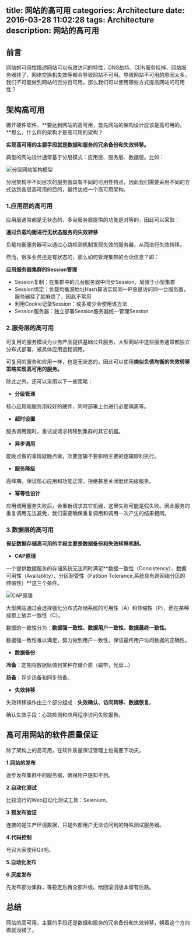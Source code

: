 title: 网站的高可用
categories: Architecture
date: 2016-03-28 11:02:28
tags: Architecture
description: 网站的高可用
---

## 前言

网站的可用性描述网站可以有效访问的特性，DNS劫持、CDN服务挂掉、网站服务器挂了、网络交换机失效等都会导致网站不可用。导致网站不可用的原因太多，我们不可能做到网站的百分百可用，那么我们可以使用哪些方式提高网站的可用性？

## 架构高可用

撇开硬件软件，**要达到网站的高可用，首先网站的架构设计应该是高可用的。**那么，什么样的架构才是高可用的架构？

**实现高可用的主要手段就是数据和服务的冗余备份和失效转移。**

典型的网站设计通常基于分层模式：应用层、服务层、数据层。比如：

![分层网站架构模型](https://raw.githubusercontent.com/rason/rason.github.io/master/image/architecture-three-level.png)

分层架构中不同层次的服务器具有不同的可用性特点，因此我们需要采用不同的方式达到各层高可用的目的，最终达成一个高可用架构。

<!-- more -->

### 1.应用层的高可用

应用层通常都是无状态的，多台服务器提供的功能是对等的，因此可以采取：

**通过负载均衡进行无状态服务的失效转移**

负载均衡服务器可以通过心跳检测机制发现失效的服务器，从而进行失效转移。

然而，很多业务还是有状态的，那么如何管理集群的会话信息？即：

**应用服务器集群的Session管理**

- Session复制：在集群中的几台服务器中同步Session，局限于小型集群
- Session绑定：负载均衡源地址Hash算法实现同一IP总是访问同一台服务器，服务器挂了就麻烦了，因此不常用
- 利用Cookie记录Session：或多或少会使用该方法
- Session服务器：独立部署Session服务器统一管理Session

### 2.服务层的高可用

可复用的服务模块为业务产品提供基础公共服务，大型网站中这些服务通常都独立分布式部署，被具体应用远程调用。

可复用的服务和应用一样，也是无状态的，因此可以使用**类似负债均衡的失效转移策略实现高可用的服务。**

除此之外，还可以采用以下一些策略：

- **分级管理**

核心应用和服务用较好的硬件，同时部署上也进行必要隔离等。

- **超时设置**

服务调用超时，重试或请求转移到集群的其它机器。

- **异步调用**

能晚点做的事情就晚点做，次要逻辑不要影响主要的逻辑顺利执行。

- **服务降级**

高峰期，保证核心应用和功能正常，拒绝甚至关闭低优先级服务。

- **幂等性设计**

应用调用服务失败后，会重新请求其它机器，这里失败可能是假失败。因此服务的重复调用无法避免，我们需要确保重复调用和调用一次产生的结果相同。

### 3.数据层的高可用

**保证数据存储高可用的手段主要是数据备份和失效转移机制。**

- **CAP原理**

一个提供数据服务的存储系统无法同时满足**数据一致性（Consistency）、数据可用性（Availablity）、分区耐受性（Patition Tolerance,系统具有跨网络分区的伸缩性）**这三个条件。

![CAP原理](https://raw.githubusercontent.com/rason/rason.github.io/master/image/architecture-cap.png)

大型网站通过会选择强化分布式存储系统的可用性（A）和伸缩性（P），而在某种成都上放弃一致性（C）。

数据的一致性分为：**数据强一致性、数据用户一致性、数据最终一致性。**

数据强一致性难以满足，努力做到用户一致性，保证最终用户访问数据的正确性。

- **数据备份**

**冷备**：定期将数据赋值到某种存储介质（磁带，光盘...）

**热备**：异步热备和同步热备。

- **失效转移**

失效转移操作由三个部分组成：**失效确认、访问转移、数据恢复**。

确认失效手段：心跳检测和应用程序访问失败报告。

## 高可用网站的软件质量保证

除了架构上的高可用，在软件质量保证管理上也需要下功夫。

**1.网站的发布**

逐步发布集群中的服务器，确保用户感知不到。

**2.自动化测试**

比较流行的Web自动化测试工具：Selenium。

**3.预发布验证**

连接的是生产环境数据，只是外部用户无法访问到的特殊测试服务器。

**4.代码控制**

号召大家使用Git吧。

**5.自动化发布**

**6.灰度发布**

先发布部分集群，等稳定后再全部升级。给回滚旧版本留有后路。

## 总结

网站的高可用，主要的手段还是数据和服务的冗余备份和失效转移，朝着这个方向做就没错了。

